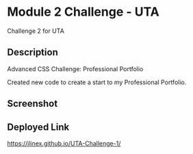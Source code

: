 # Module 2 Challenge - UTA
Challenge 2 for UTA

## Description
Advanced CSS Challenge: Professional Portfolio

Created new code to create a start to my Professional Portfolio.

## Screenshot


## Deployed Link
https://jlinex.github.io/UTA-Challenge-1/ 
